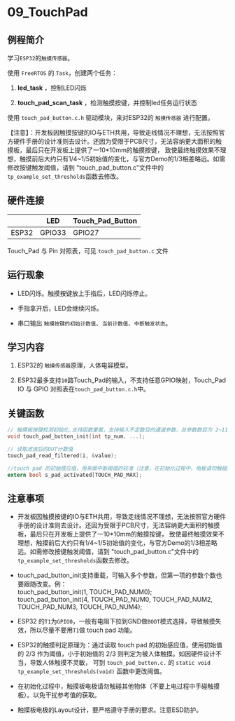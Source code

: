 # 09_TouchPad

## 例程简介

学习`ESP32`的`触摸传感器`。

使用 `FreeRTOS` 的 `Task`，创建两个任务：

1. **led_task** ，控制LED闪烁

2. **touch_pad_scan_task** ，检测触摸按键，并控制led任务运行状态

使用 `touch_pad_button.c.h` 驱动模块，来对ESP32的 `触摸传感器` 进行配置。

【注意】：开发板因触摸按键的IO与ETH共用，导致走线情况不理想，无法按照官方硬件手册的设计准则去设计。还因为受限于PCB尺寸，无法容纳更大面积的触摸板，最后只在开发板上提供了一10*10mm的触摸按键，
致使最终触摸效果不理想，触摸前后大约只有1/4~1/5初始值的变化，与官方Demo的1/3相差略远。如需修改按键触发阈值，请到 "touch_pad_button.c"文件中的`tp_example_set_thresholds`函数去修改。

## 硬件连接

|        | LED    | Touch_Pad_Button   |
| ------ | ------ | ------------------ |
| ESP32  | GPIO33 | GPIO27             |

Touch_Pad 与 Pin 对照表，可见 `touch_pad_button.c` 文件


## 运行现象

* LED闪烁。触摸按键放上手指后，LED闪烁停止。

* 手指拿开后，LED会继续闪烁。

* 串口输出 `触摸按键的初始计数值`、`当前计数值`、`中断触发状态`。


## 学习内容

1. ESP32的 `触摸传感器`原理，人体电容模型。

2. ESP32最多支持`10`路Touch_Pad的输入，不支持任意GPIO映射，Touch_Pad IO 与 GPIO 对照表在`touch_pad_button.c.h`中。


## 关键函数

```c
// 触摸板按键检测初始化.支持函数重载，支持输入不定数目的通道参数，总参数数目为 2~11。
void touch_pad_button_init(int tp_num, ...);

// 读取滤波后的OUT计数值
touch_pad_read_filtered(i, &value);

//touch pad 的初始感应值，用来做中断阈值的较准（注意，在初始化过程中，电极请勿触碰其他物体，以免干扰此值的正常获取）
extern bool s_pad_activated[TOUCH_PAD_MAX];
```


## 注意事项

- 开发板因触摸按键的IO与ETH共用，导致走线情况不理想，无法按照官方硬件手册的设计准则去设计。还因为受限于PCB尺寸，无法容纳更大面积的触摸板，最后只在开发板上提供了一10*10mm的触摸按键，
致使最终触摸效果不理想，触摸前后大约只有1/4~1/5初始值的变化，与官方Demo的1/3相差略远。如需修改按键触发阈值，请到 "touch_pad_button.c"文件中的`tp_example_set_thresholds`函数去修改。

- touch_pad_button_init支持重载，可输入多个参数，但第一项的参数个数也要跟随改变。例：<br/>
touch_pad_button_init(1, TOUCH_PAD_NUM0);<br/>
touch_pad_button_init(4, TOUCH_PAD_NUM0, TOUCH_PAD_NUM2, TOUCH_PAD_NUM3, TOUCH_PAD_NUM4);

- ESP32 的`T1`为`GPIO0`，一般有电阻下拉到GND做`BOOT`模式选择，导致触摸失效，所以尽量不要用`T1`做 touch pad 功能。

- ESP32的触摸判定原理为：通过读取 touch pad 的初始感应值，使用初始值的 2/3 作为阈值，小于初始值的 2/3 则判定为被人体触摸。如因硬件设计不当，导致人体触摸不灵敏，
可到 `touch_pad_button.c.` 的 `static void tp_example_set_thresholds(void)` 函数中更改阈值。

- 在初始化过程中，触摸板电极请勿触碰其他物体（不要上电过程中手碰触摸板）。以免干扰参考值的获取。

- 触摸板电极的Layout设计，要严格遵守手册的要求。注意ESD防护。